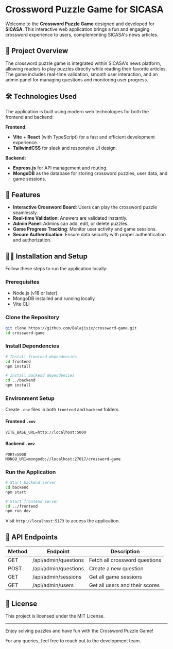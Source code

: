 # Crossword Puzzle Game for SICASA

Welcome to the **Crossword Puzzle Game** designed and developed for **SICASA**. This interactive web application brings a fun and engaging crossword experience to users, complementing SICASA's news articles.

## 🚀 Project Overview
The crossword puzzle game is integrated within SICASA's news platform, allowing readers to play puzzles directly while reading their favorite articles. The game includes real-time validation, smooth user interaction, and an admin panel for managing questions and monitoring user progress.

## 🛠️ Technologies Used
The application is built using modern web technologies for both the frontend and backend:

**Frontend:**
- **Vite** + **React** (with TypeScript) for a fast and efficient development experience.
- **TailwindCSS** for sleek and responsive UI design.

**Backend:**
- **Express.js** for API management and routing.
- **MongoDB** as the database for storing crossword puzzles, user data, and game sessions.

## 🌟 Features
- **Interactive Crossword Board**: Users can play the crossword puzzle seamlessly.
- **Real-time Validation**: Answers are validated instantly.
- **Admin Panel**: Admins can add, edit, or delete puzzles.
- **Game Progress Tracking**: Monitor user activity and game sessions.
- **Secure Authentication**: Ensure data security with proper authentication and authorization.

## 🧑‍💻 Installation and Setup
Follow these steps to run the application locally:

### Prerequisites
- Node.js (v18 or later)
- MongoDB installed and running locally
- Vite CLI

### Clone the Repository
```bash
git clone https://github.com/Balajisix/crossword-game.git
cd crossword-game
```

### Install Dependencies
```bash
# Install frontend dependencies
cd frontend
npm install

# Install backend dependencies
cd ../backend
npm install
```

### Environment Setup
Create `.env` files in both `frontend` and `backend` folders.

#### Frontend `.env`
```
VITE_BASE_URL=http://localhost:5000
```

#### Backend `.env`
```
PORT=5000
MONGO_URI=mongodb://localhost:27017/crossword-game
```

### Run the Application
```bash
# Start backend server
cd backend
npm start

# Start frontend server
cd ../frontend
npm run dev
```
Visit `http://localhost:5173` to access the application.

## 🚦 API Endpoints
| Method   | Endpoint                     | Description                     |
|-----------|------------------------------|---------------------------------|
| GET      | /api/admin/questions          | Fetch all crossword questions  |
| POST     | /api/admin/questions          | Create a new question          |
| GET      | /api/admin/sessions           | Get all game sessions          |
| GET      | /api/admin/users              | Get all users and their scores |

## 📝 License
This project is licensed under the MIT License.

---

Enjoy solving puzzles and have fun with the Crossword Puzzle Game!

For any queries, feel free to reach out to the development team.

